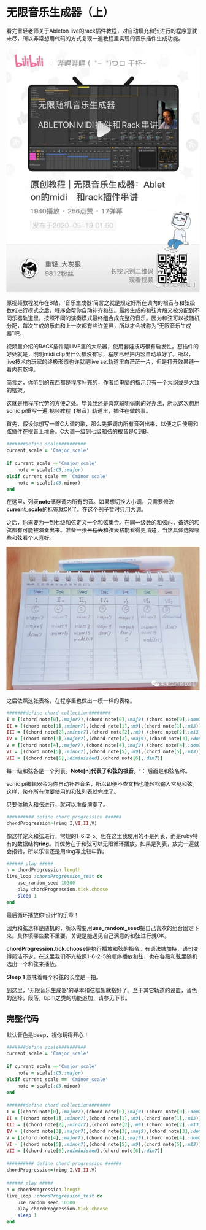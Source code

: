 # 无限音乐生成器（上）



看完重轻老师关于Ableton live的rack插件教程，对自动填充和弦进行的程序意犹未尽，所以非常想用代码的方式复现一遍教程里实现的音乐插件生成功能。

![](chp3/6.png)

原视频教程发布在B站，‘音乐生成器’简言之就是规定好所在调内的根音与和弦级数的进行模式之后，程序会帮你自动补齐和弦。最终生成的和弦片段又被分配到不同乐器轨道里，按照不同的演奏模式最终组合成完整的音乐。因为和弦可以被随机分配，每次生成的乐曲和上一次都有些许差异，所以才会被称为“无限音乐生成器”吧。

视频里介绍的RACK插件是LIVE里的大杀器，使用套娃技巧很有启发性。怼插件的好处就是，明明midi clip里什么都没有写，程序已经把内容自动填好了。所以，live技术向玩家的终极形态也许就是live set轨道里白茫茫一片，但是打开效果链一看内有乾坤。

简言之，你听到的东西都是程序补充的，作者给电脑的指示只有一个大纲或是大致的框架。

这就是用程序代劳的方便之处。毕竟我还是喜欢聪明偷懒的好办法，所以这次想用sonic pi重写一遍,视频教程【根音】轨道里，插件在做的事。



首先，假设你想写一首C大调的歌，那么先把调内所有音列出来，以便之后使用和弦插件在根音上堆叠。C大调一级到七级和弦的根音是C到B。

```ruby
#######define scale##########
current_scale = 'Cmajor_scale'

if current_scale =='Cmajor_scale'
    note = scale(:C3,:major)
elsif current_scale == 'Cminor_scale'
    note = scale(:C3,minor)
end
```

在这里，列表**note**储存调内所有的音。如果想切换大小调，只需要修改**current_scale**的标签就OK了。在这个例子暂时只用大调。

 之后，你需要为一到七级和弦定义一个和弦集合。在同一级数的和弦内，备选的和弦都有可能被演奏出来。准备一张~~日程表~~和弦表格能看得更清楚，当然具体选择哪些和弦看个人喜好。

![](chp3/7.png)

之后依照这张表格，在程序里也做出一模一样的表格。

```ruby
#######define chord collection########
I = [(chord note[0],:major7),(chord note[0],:maj9),(chord note[0],:dom7)]
II = [(chord note[1],:minor7),(chord note[1],:m9),(chord note[1],:m13)]
III = [(chord note[2],:minor7),(chord note[2],:m9),(chord note[2],:m13)]
IV = [(chord note[3],:major7),(chord note[3],:maj9),(chord note[3],:dom7)]
V = [(chord note[4],:major7),(chord note[4],:maj9),(chord note[4],:dom7)]
VI = [(chord note[5],:minor7),(chord note[5],:m9),(chord note[5],:m13)]
VII = [(chord note[6],:diminished),(chord note[6],:dim7)]
```

每一级和弦各是一个列表。**Note[n]**代表了和弦的根音，‘**：**’后面是和弦名称。

sonic pi编辑器会为你自动补齐音名，所以即便不查文档也能轻松输入常见和弦。这样，聚齐所有你要使用的和弦列表就完成了。

只要你输入和弦进行，就可以准备演奏了。

```ruby
########## define chord progression ######
chordProgression=(ring I,VI,II,V)
```

像这样定义和弦进行，常规的1-6-2-5。但在这里我使用的不是列表，而是ruby特有的数据结构**ring**。其优势在于和弦可以无限循环播放。如果是列表，放完一遍就会报错，所以乐谱还是用ring写比较牢靠。

```ruby
###### play #####
n = chordProgression.length
live_loop :chordProgression_test do
    use_random_seed 10300
    play chordProgression.tick.choose
    sleep 1
end
```

最后循环播放你‘设计’的乐章！

因为和弦选择是随机的，所以需要用**use_random_seed**把自己喜欢的组合固定下来。具体填哪些数不重要，关键是能遇见自己满意的和弦进行就OK。

**chordProgression.tick.choose**是执行播放和弦的指令。有语法糖加持，语句变得简洁不少。在这里我们不光按照1-6-2-5的顺序播放和弦，也在各级和弦里随机选出一个和弦来播放。

**Sleep 1** 意味着每个和弦的长度是一拍。

到这里，‘无限音乐生成器’的基本和弦框架就搭好了。至于其它轨道的设置，音色的选择，段落，bpm之类的功能追加，请参见下节。

## 完整代码

默认音色是beep，祝你玩得开心！

```ruby
#######define scale##########
current_scale = 'Cmajor_scale'

if current_scale =='Cmajor_scale'
    note = scale(:C3,:major)
elsif current_scale == 'Cminor_scale'
    note = scale(:C3,minor)
end

#######define chord collection########
I = [(chord note[0],:major7),(chord note[0],:maj9),(chord note[0],:dom7)]
II = [(chord note[1],:minor7),(chord note[1],:m9),(chord note[1],:m13)]
III = [(chord note[2],:minor7),(chord note[2],:m9),(chord note[2],:m13)]
IV = [(chord note[3],:major7),(chord note[3],:maj9),(chord note[3],:dom7)]
V = [(chord note[4],:major7),(chord note[4],:maj9),(chord note[4],:dom7)]
VI = [(chord note[5],:minor7),(chord note[5],:m9),(chord note[5],:m13)]
VII = [(chord note[6],:diminished),(chord note[6],:dim7)]

########## define chord progression ######
chordProgression=(ring I,VI,II,V)

###### play #####
n = chordProgression.length
live_loop :chordProgression_test do
    use_random_seed 10300
    play chordProgression.tick.choose
    sleep 1
end
```


